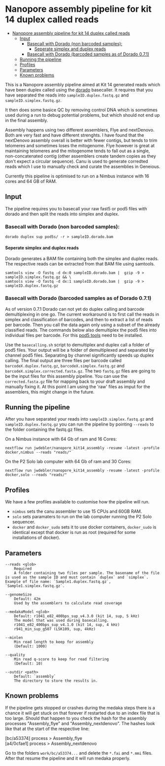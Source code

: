 # Nanopore assembly pipeline for kit 14 duplex called reads

- [Nanopore assembly pipeline for kit 14 duplex called reads](#nanopore-assembly-pipeline-for-kit-14-duplex-called-reads)
  - [Input](#input)
    - [Basecall with Dorado (non barcoded samples):](#basecall-with-dorado-non-barcoded-samples)
      - [Seperate simplex and duplex reads](#seperate-simplex-and-duplex-reads)
    - [Basecall with Dorado (barcoded samples as of Dorado 0.7.1)](#basecall-with-dorado-barcoded-samples-as-of-dorado-071)
  - [Running the pipeline](#running-the-pipeline)
  - [Profiles](#profiles)
  - [Parameters](#parameters)
  - [Known problems](#known-problems)


This is a Nanopore assembly pipeline aimed at Kit 14 generated reads which have been duplex called using the [dorado](https://github.com/nanoporetech/dorado/) basecaller. It requires that you have separated the reads into `sampleID.duplex.fastq.gz` and `sampleID.simplex.fastq.gz`.

It then does some basice QC by removing control DNA which is sometimes used during a run to debug potential problems, but which should not end up in the final assembly.

Assembly happens using two different assemblers, Flye and nextDenovo. Both are very fast and have different strenghts. I have found that the nextDenovo assembly overall is better with fewer contigs, but tends to trim telomeres and sometimes loses the mitogenome. Flye however is great at maintaining telomeres and the mitogenome tends to fall out as a single, non-concatenated contig (other assemblers create tandem copies as they don't expect a circular sequence).
Canu is used to generate corredted reads which I use to manually check and curate the assemblies in Geneious.

Currently this pipeline is optimised to run on a Nimbus instance with 16 cores and 64 GB of RAM.

## Input

The pipeline requires you to basecall your raw fast5 or pod5 files with dorado and then split the reads into simplex and duplex.

### Basecall with Dorado (non barcoded samples):

```
dorado duplex sup pod5s/ -r > sampleID.dorado.bam
```
#### Seperate simplex and duplex reads

Dorado generates a BAM file containing both the simplex and duplex reads. The respective reads can be extracted from that BAM file using samtools.

```
samtools view -O fastq -d dx:0 sampleID.dorado.bam |  gzip -9 >  sampleID.simplex.fastq.gz && \
samtools view -O fastq -d dx:1 sampleID.dorado.bam |  gzip -9 >  sampleID.duplex.fastq.gz
```

### Basecall with Dorado (barcoded samples as of Dorado 0.7.1)
As of version 0.7.1 Dorado can not yet do duplex calling and barcode demultiplexing in one go. The current workaround is to first call the reads in simplex and classification of barcodes, and then to extract a list of reads per barcode. Then you call the data again only using a subset of the already classified reads.
The commands below also demultiplex the pod5 files into individual files per barcode. For this [pod5 tools](https://github.com/nanoporetech/pod5-file-format) need to be installed.

Use the `basecalling.sh` script to demultiplex and duplex call a folder of pod5 files. Your output will be a folder of demultiplexed and separated by channel pod5 files. Separating by channel significantly speeds up duplex calling.
The final output are three files per barcode called `barcodeX.duplex.fastq.gz`, `barcodeX.simplex.fastq.gz` and `barcodeX.simplex.corrected.fasta.gz`.
The two `fastq.gz` files are going to be the input files for this assembly pipeline. You can use the `corrected.fasta.gz` file for mapping back to your draft assembly and manually fixing it.
At this point I am using the 'raw' files as imput for the assemblers, this might change in the future. 

## Running the pipeline

After you have separated your reads into `sampleID.simplex.fastq.gz` and `sampleID.duplex.fastq.gz` you can run the pipeline by pointing `--reads` to the folder containing the fastq.gz files.

On a Nimbus instance with 64 Gb of ram and 16 Cores:
```
nextflow run jwdebler/nanopore_kit14_assembly -resume -latest -profile docker,nimbus --reads "reads/"
```
On the P2 Solo lab computer with 64 Gb of ram and 30 Cores:
```
nextflow run jwdebler/nanopore_kit14_assembly -resume -latest -profile docker,solo --reads "reads/"
```

## Profiles

We have a few profiles available to customise how the pipeline will run.

- `nimbus` sets the canu assembler to use 15 CPUs and 60GB RAM.
- `solo` sets paramaters to run on the lab computer running the P2 Solo sequencer.
- `docker` and `docker_sudo` sets it to use docker containers, `docker_sudo` is identical except that docker is run as root (required for some installations of docker).



## Parameters

```
--reads <glob>
    Required
    A folder containing two files per sample. The basename of the file is used as the sample ID and must contain `duplex` and `simplex`. Example of file name: `Sample1.duplex.fastq.gz`, `Sample1.simplex.fastq.gz`.

--genomeSize
    Default: 42m
    Used by the assemblers to calculate read coverage

--medakaModel <glob>
    Default: r1041_e82_400bps_sup_v4.3.0 (kit 14, sup, 5 kHz)
    The model that was used during basecalling.
    r1041_e82_400bps_sup_v4.1.0 (kit 14, sup, 4 kHz)
    r941_min_sup_g507 (LSK109, sup, 4kHz)

--minlen
    Min read length to keep for assembly
    (Default: 1000)

--quality
    Min read q-score to keep for read filtering
    (Default: 10)

--outdir <path>
    Default: `assembly`
    The directory to store the results in.
```

## Known problems
If the pipeline gets stopped or crashes during the medaka steps there is a chance it will get stuck on that forever if restarted due to an index file that is too large. Should that happen to you check the hash for the assembly processes "Assembly_flye" and "Assembly_nextdenovo". The hashes look like that at the start of the respective line:

[bc/a53374] process > Assembly_flye  
[a4/0cfae1] process > Assembly_nextdenovo

Go to the folders `work/bc/a53374...` and delete the `*.fai` and `*.mmi` files. After that resume the pipeline and it will run medaka properly.

